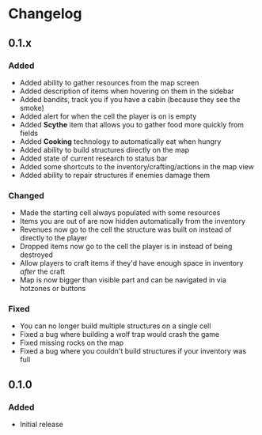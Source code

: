 # Changelog

## 0.1.x

### Added
- Added ability to gather resources from the map screen
- Added description of items when hovering on them in the sidebar
- Added bandits, track you if you have a cabin (because they see the smoke)
- Added alert for when the cell the player is on is empty
- Added **Scythe** item that allows you to gather food more quickly from fields
- Added **Cooking** technology to automatically eat when hungry
- Added ability to build structures directly on the map
- Added state of current research to status bar
- Added some shortcuts to the inventory/crafting/actions in the map view
- Added ability to repair structures if enemies damage them

### Changed
- Made the starting cell always populated with some resources
- Items you are out of are now hidden automatically from the inventory
- Revenues now go to the cell the structure was built on instead of directly to the player
- Dropped items now go to the cell the player is in instead of being destroyed
- Allow players to craft items if they'd have enough space in inventory *after* the craft
- Map is now bigger than visible part and can be navigated in via hotzones or buttons

### Fixed
- You can no longer build multiple structures on a single cell
- Fixed a bug where building a wolf trap would crash the game
- Fixed missing rocks on the map
- Fixed a bug where you couldn't build structures if your inventory was full

## 0.1.0

### Added
- Initial release
